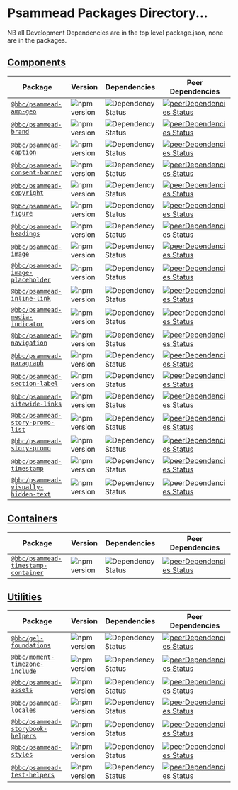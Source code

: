 # Psammead Packages Directory...

NB all Development Dependencies are in the top level package.json, none are in the packages.

## [Components](.components)
| Package | Version | Dependencies | Peer Dependencies
|--------|--------|------------|------------|
| [`@bbc/psammead-amp-geo`](.components/psammead-amp-geo) | ![npm version](https://img.shields.io/npm/v/@bbc/psammead-amp-geo.svg) | ![Dependency Status](https://david-dm.org/bbc/psammead.svg?path=packages/components/psammead-amp-geo) | [![peerDependencies Status](https://david-dm.org/bbc/psammead/peer-status.svg?path=packages/components/psammead-amp-geo)](https://david-dm.org/bbc/psammead?path=packages/components/psammead-amp-geo&type=peer) |
| [`@bbc/psammead-brand`](.components/psammead-brand) | ![npm version](https://img.shields.io/npm/v/@bbc/psammead-brand.svg) | ![Dependency Status](https://david-dm.org/bbc/psammead.svg?path=packages/components/psammead-brand) | [![peerDependencies Status](https://david-dm.org/bbc/psammead/peer-status.svg?path=packages/components/psammead-brand)](https://david-dm.org/bbc/psammead?path=packages/components/psammead-brand&type=peer) |
| [`@bbc/psammead-caption`](.components/psammead-caption) | ![npm version](https://img.shields.io/npm/v/@bbc/psammead-caption.svg) | ![Dependency Status](https://david-dm.org/bbc/psammead.svg?path=packages/components/psammead-caption) | [![peerDependencies Status](https://david-dm.org/bbc/psammead/peer-status.svg?path=packages/components/psammead-caption)](https://david-dm.org/bbc/psammead?path=packages/components/psammead-caption&type=peer) |
| [`@bbc/psammead-consent-banner`](.components/psammead-consent-banner) | ![npm version](https://img.shields.io/npm/v/@bbc/psammead-consent-banner.svg) | ![Dependency Status](https://david-dm.org/bbc/psammead.svg?path=packages/components/psammead-consent-banner) | [![peerDependencies Status](https://david-dm.org/bbc/psammead/peer-status.svg?path=packages/components/psammead-consent-banner)](https://david-dm.org/bbc/psammead?path=packages/components/psammead-consent-banner&type=peer) |
| [`@bbc/psammead-copyright`](.components/psammead-copyright) | ![npm version](https://img.shields.io/npm/v/@bbc/psammead-copyright.svg) | ![Dependency Status](https://david-dm.org/bbc/psammead.svg?path=packages/components/psammead-copyright) | [![peerDependencies Status](https://david-dm.org/bbc/psammead/peer-status.svg?path=packages/components/psammead-copyright)](https://david-dm.org/bbc/psammead?path=packages/components/psammead-copyright&type=peer) |
| [`@bbc/psammead-figure`](.components/psammead-figure) | ![npm version](https://img.shields.io/npm/v/@bbc/psammead-figure.svg) | ![Dependency Status](https://david-dm.org/bbc/psammead.svg?path=packages/components/psammead-figure) | [![peerDependencies Status](https://david-dm.org/bbc/psammead/peer-status.svg?path=packages/components/psammead-figure)](https://david-dm.org/bbc/psammead?path=packages/components/psammead-figure&type=peer) |
| [`@bbc/psammead-headings`](.components/psammead-headings) | ![npm version](https://img.shields.io/npm/v/@bbc/psammead-headings.svg) | ![Dependency Status](https://david-dm.org/bbc/psammead.svg?path=packages/components/psammead-headings) | [![peerDependencies Status](https://david-dm.org/bbc/psammead/peer-status.svg?path=packages/components/psammead-headings)](https://david-dm.org/bbc/psammead?path=packages/components/psammead-headings&type=peer) |
| [`@bbc/psammead-image`](.components/psammead-image) | ![npm version](https://img.shields.io/npm/v/@bbc/psammead-image.svg) | ![Dependency Status](https://david-dm.org/bbc/psammead.svg?path=packages/components/psammead-image) | [![peerDependencies Status](https://david-dm.org/bbc/psammead/peer-status.svg?path=packages/components/psammead-image)](https://david-dm.org/bbc/psammead?path=packages/components/psammead-image&type=peer) |
| [`@bbc/psammead-image-placeholder`](.components/psammead-image-placeholder) | ![npm version](https://img.shields.io/npm/v/@bbc/psammead-image-placeholder.svg) | ![Dependency Status](https://david-dm.org/bbc/psammead.svg?path=packages/components/psammead-image-placeholder) | [![peerDependencies Status](https://david-dm.org/bbc/psammead/peer-status.svg?path=packages/components/psammead-image-placeholder)](https://david-dm.org/bbc/psammead?path=packages/components/psammead-image-placeholder&type=peer) |
| [`@bbc/psammead-inline-link`](.components/psammead-inline-link) | ![npm version](https://img.shields.io/npm/v/@bbc/psammead-inline-link.svg) | ![Dependency Status](https://david-dm.org/bbc/psammead.svg?path=packages/components/psammead-inline-link) | [![peerDependencies Status](https://david-dm.org/bbc/psammead/peer-status.svg?path=packages/components/psammead-inline-link)](https://david-dm.org/bbc/psammead?path=packages/components/psammead-inline-link&type=peer) |
| [`@bbc/psammead-media-indicator`](.components/psammead-media-indicator) | ![npm version](https://img.shields.io/npm/v/@bbc/psammead-media-indicator.svg) | ![Dependency Status](https://david-dm.org/bbc/psammead.svg?path=packages/components/psammead-media-indicator) | [![peerDependencies Status](https://david-dm.org/bbc/psammead/peer-status.svg?path=packages/components/psammead-media-indicator)](https://david-dm.org/bbc/psammead?path=packages/components/psammead-media-indicator&type=peer) |
| [`@bbc/psammead-navigation`](.components/psammead-navigation) | ![npm version](https://img.shields.io/npm/v/@bbc/psammead-navigation.svg) | ![Dependency Status](https://david-dm.org/bbc/psammead.svg?path=packages/components/psammead-navigation) | [![peerDependencies Status](https://david-dm.org/bbc/psammead/peer-status.svg?path=packages/components/psammead-navigation)](https://david-dm.org/bbc/psammead?path=packages/components/psammead-navigation&type=peer) |
| [`@bbc/psammead-paragraph`](.components/psammead-paragraph) | ![npm version](https://img.shields.io/npm/v/@bbc/psammead-paragraph.svg) | ![Dependency Status](https://david-dm.org/bbc/psammead.svg?path=packages/components/psammead-paragraph) | [![peerDependencies Status](https://david-dm.org/bbc/psammead/peer-status.svg?path=packages/components/psammead-paragraph)](https://david-dm.org/bbc/psammead?path=packages/components/psammead-paragraph&type=peer) |
| [`@bbc/psammead-section-label`](.components/psammead-section-label) | ![npm version](https://img.shields.io/npm/v/@bbc/psammead-section-label.svg) | ![Dependency Status](https://david-dm.org/bbc/psammead.svg?path=packages/components/psammead-section-label) | [![peerDependencies Status](https://david-dm.org/bbc/psammead/peer-status.svg?path=packages/components/psammead-section-label)](https://david-dm.org/bbc/psammead?path=packages/components/psammead-section-label&type=peer) |
| [`@bbc/psammead-sitewide-links`](.components/psammead-sitewide-links) | ![npm version](https://img.shields.io/npm/v/@bbc/psammead-sitewide-links.svg) | ![Dependency Status](https://david-dm.org/bbc/psammead.svg?path=packages/components/psammead-sitewide-links) | [![peerDependencies Status](https://david-dm.org/bbc/psammead/peer-status.svg?path=packages/components/psammead-sitewide-links)](https://david-dm.org/bbc/psammead?path=packages/components/psammead-sitewide-links&type=peer) |
| [`@bbc/psammead-story-promo-list`](.components/psammead-story-promo-list) | ![npm version](https://img.shields.io/npm/v/@bbc/psammead-story-promo-list.svg) | ![Dependency Status](https://david-dm.org/bbc/psammead.svg?path=packages/components/psammead-story-promo-list) | [![peerDependencies Status](https://david-dm.org/bbc/psammead/peer-status.svg?path=packages/components/psammead-story-promo-list)](https://david-dm.org/bbc/psammead?path=packages/components/psammead-story-promo-list&type=peer) |
| [`@bbc/psammead-story-promo`](.components/psammead-story-promo) | ![npm version](https://img.shields.io/npm/v/@bbc/psammead-story-promo.svg) | ![Dependency Status](https://david-dm.org/bbc/psammead.svg?path=packages/components/psammead-story-promo) | [![peerDependencies Status](https://david-dm.org/bbc/psammead/peer-status.svg?path=packages/components/psammead-story-promo)](https://david-dm.org/bbc/psammead?path=packages/components/psammead-story-promo&type=peer) |
| [`@bbc/psammead-timestamp`](.components/psammead-timestamp) | ![npm version](https://img.shields.io/npm/v/@bbc/psammead-timestamp.svg) | ![Dependency Status](https://david-dm.org/bbc/psammead.svg?path=packages/components/psammead-timestamp) | [![peerDependencies Status](https://david-dm.org/bbc/psammead/peer-status.svg?path=packages/components/psammead-timestamp)](https://david-dm.org/bbc/psammead?path=packages/components/psammead-timestamp&type=peer) |
| [`@bbc/psammead-visually-hidden-text`](.components/psammead-visually-hidden-text) | ![npm version](https://img.shields.io/npm/v/@bbc/psammead-visually-hidden-text.svg) | ![Dependency Status](https://david-dm.org/bbc/psammead.svg?path=packages/components/psammead-visually-hidden-text) | [![peerDependencies Status](https://david-dm.org/bbc/psammead/peer-status.svg?path=packages/components/psammead-visually-hidden-text)](https://david-dm.org/bbc/psammead?path=packages/components/psammead-visually-hidden-text&type=peer) |

## [Containers](.containers)
| Package | Version | Dependencies | Peer Dependencies
|--------|--------|------------|------------|
| [`@bbc/psammead-timestamp-container`](.containers/psammead-timestamp-container) | ![npm version](https://img.shields.io/npm/v/@bbc/psammead-timestamp-container.svg) | ![Dependency Status](https://david-dm.org/bbc/psammead.svg?path=packages/containers/psammead-timestamp-container) | [![peerDependencies Status](https://david-dm.org/bbc/psammead/peer-status.svg?path=packages/containers/psammead-timestamp-container)](https://david-dm.org/bbc/psammead?path=packages/containers/psammead-timestamp-container&type=peer) |

## [Utilities](.utilities)
| Package | Version | Dependencies | Peer Dependencies
|--------|--------|------------|------------|
| [`@bbc/gel-foundations`](.utilities/gel-foundations) | ![npm version](https://img.shields.io/npm/v/@bbc/gel-foundations.svg) | ![Dependency Status](https://david-dm.org/bbc/psammead.svg?path=packages/utilities/gel-foundations) | [![peerDependencies Status](https://david-dm.org/bbc/psammead/peer-status.svg?path=packages/utilities/gel-foundations)](https://david-dm.org/bbc/psammead?path=packages/utilities/gel-foundations&type=peer) |
| [`@bbc/moment-timezone-include`](.utilities/moment-timezone-include) | ![npm version](https://img.shields.io/npm/v/@bbc/moment-timezone-include.svg) | ![Dependency Status](https://david-dm.org/bbc/psammead.svg?path=packages/utilities/moment-timezone-include) | [![peerDependencies Status](https://david-dm.org/bbc/psammead/peer-status.svg?path=packages/utilities/moment-timezone-include)](https://david-dm.org/bbc/psammead?path=packages/utilities/moment-timezone-include&type=peer) |
| [`@bbc/psammead-assets`](.utilities/psammead-assets) | ![npm version](https://img.shields.io/npm/v/@bbc/psammead-assets.svg) | ![Dependency Status](https://david-dm.org/bbc/psammead.svg?path=packages/utilities/psammead-assets) | [![peerDependencies Status](https://david-dm.org/bbc/psammead/peer-status.svg?path=packages/utilities/psammead-assets)](https://david-dm.org/bbc/psammead?path=packages/utilities/psammead-assets&type=peer) |
| [`@bbc/psammead-locales`](.utilities/psammead-locales) | ![npm version](https://img.shields.io/npm/v/@bbc/psammead-locales.svg) | ![Dependency Status](https://david-dm.org/bbc/psammead.svg?path=packages/utilities/psammead-locales) | [![peerDependencies Status](https://david-dm.org/bbc/psammead/peer-status.svg?path=packages/utilities/psammead-locales)](https://david-dm.org/bbc/psammead?path=packages/utilities/psammead-locales&type=peer) |
| [`@bbc/psammead-storybook-helpers`](.utilities/psammead-storybook-helpers) | ![npm version](https://img.shields.io/npm/v/@bbc/psammead-storybook-helpers.svg) | ![Dependency Status](https://david-dm.org/bbc/psammead.svg?path=packages/utilities/psammead-storybook-helpers) | [![peerDependencies Status](https://david-dm.org/bbc/psammead/peer-status.svg?path=packages/utilities/psammead-storybook-helpers)](https://david-dm.org/bbc/psammead?path=packages/utilities/psammead-storybook-helpers&type=peer) |
| [`@bbc/psammead-styles`](.utilities/psammead-styles) | ![npm version](https://img.shields.io/npm/v/@bbc/psammead-styles.svg) | ![Dependency Status](https://david-dm.org/bbc/psammead.svg?path=packages/utilities/psammead-styles) | [![peerDependencies Status](https://david-dm.org/bbc/psammead/peer-status.svg?path=packages/utilities/psammead-styles)](https://david-dm.org/bbc/psammead?path=packages/utilities/psammead-styles&type=peer) |
| [`@bbc/psammead-test-helpers`](.utilities/psammead-test-helpers) | ![npm version](https://img.shields.io/npm/v/@bbc/psammead-test-helpers.svg) | ![Dependency Status](https://david-dm.org/bbc/psammead.svg?path=packages/utilities/psammead-test-helpers) | [![peerDependencies Status](https://david-dm.org/bbc/psammead/peer-status.svg?path=packages/utilities/psammead-test-helpers)](https://david-dm.org/bbc/psammead?path=packages/utilities/psammead-test-helpers&type=peer) |